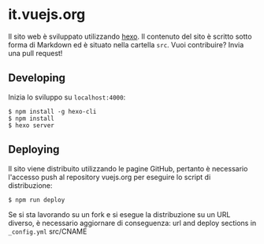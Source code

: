# it.vuejs.org
Il sito web è sviluppato utilizzando [hexo](http://hexo.io/). Il contenuto del sito è scritto sotto forma di Markdown ed è situato nella cartella `src`. Vuoi contribuire? Invia una pull request!

## Developing
Inizia lo sviluppo su `localhost:4000`:

```
$ npm install -g hexo-cli
$ npm install
$ hexo server
```

## Deploying
Il sito viene distribuito utilizzando le pagine GitHub, pertanto è necessario l'accesso push al repository vuejs.org per eseguire lo script di distribuzione:


`$ npm run deploy`

Se si sta lavorando su un fork e si esegue la distribuzione su un URL diverso, è necessario aggiornare di conseguenza:
url and deploy sections in` _config.yml`
src/CNAME
